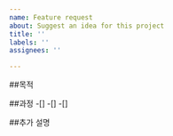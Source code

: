 ```yaml
---
name: Feature request
about: Suggest an idea for this project
title: ''
labels: ''
assignees: ''

---
```


##목적
>

##과정
-[]
-[]
-[]

##추가 설명
